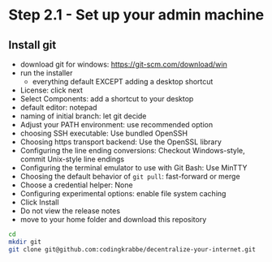 # Step 2.1 - Set up your admin machine

## Install git

- download git for windows: https://git-scm.com/download/win
- run the installer
  - everything default EXCEPT adding a desktop shortcut
- License: click next
- Select Components: add a shortcut to your desktop
- default editor: notepad
- naming of initial branch: let git decide
- Adjust your PATH environment: use recommended option
- choosing SSH executable: Use bundled OpenSSH
- Choosing https transport backend: Use the OpenSSL library
- Configuring the line ending conversions: Checkout Windows-style, commit Unix-style line endings
- Configuring the terminal emulator to use with Git Bash: Use MinTTY
- Choosing the default behavior of `git pull`: fast-forward or merge
- Choose a credential helper: None
- Configuring experimental options: enable file system caching
- Click Install
- Do not view the release notes
- move to your home folder and download this repository
```bash
cd
mkdir git
git clone git@github.com:codingkrabbe/decentralize-your-internet.git
```